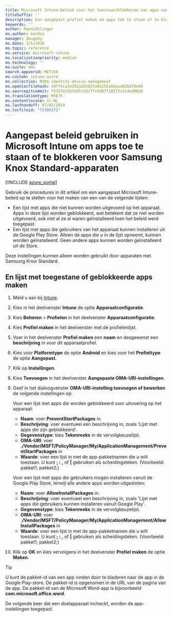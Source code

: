 ```yaml
---
title: Microsoft Intune-beleid voor het toestaan/blokkeren van apps voor Samsung Knox
titleSuffix: ''
description: Een aangepast profiel maken om apps toe te staan of te blokkeren voor Samsung Knox Standard-apparaten.
keywords: ''
author: MandiOhlinger
ms.author: mandia
manager: dougeby
ms.date: 3/5/2018
ms.topic: reference
ms.service: microsoft-intune
ms.localizationpriority: medium
ms.technology: ''
ms.suite: ems
search.appverid: MET150
ms.custom: intune-azure
ms.collection: M365-identity-device-management
ms.openlocfilehash: edff9ca3e292a2b5653a8b156a8deaa02bb79e9d
ms.sourcegitcommit: 7315fe72b7e55c5dcffc6d87f185f3c2cded9028
ms.translationtype: MTE75
ms.contentlocale: nl-NL
ms.lasthandoff: 07/02/2019
ms.locfileid: "71303172"
---
```

# <a name="use-custom-policies-in-microsoft-intune-to-allow-and-block-apps-for-samsung-knox-standard-devices"></a>Aangepast beleid gebruiken in Microsoft Intune om apps toe te staan of te blokkeren voor Samsung Knox Standard-apparaten 

[!INCLUDE [azure_portal](./includes/azure_portal.md)]

Gebruik de procedures in dit artikel om een aangepast Microsoft Intune-beleid op te stellen voor het maken van een van de volgende lijsten:

- Een lijst met apps die niet kunnen worden uitgevoerd op het apparaat. Apps in deze lijst worden geblokkeerd, wat betekent dat ze niet worden uitgevoerd, ook niet al ze al waren geïnstalleerd toen het beleid werd toegepast.
- Een lijst met apps die gebruikers van het apparaat kunnen installeren uit de Google Play Store. Alleen de apps die u in de lijst opneemt, kunnen worden geïnstalleerd. Geen andere apps kunnen worden geïnstalleerd uit de Store.

Deze instellingen kunnen alleen worden gebruikt door apparaten met Samsung Knox Standard.

## <a name="create-an-allowed-or-blocked-app-list"></a>En lijst met toegestane of geblokkeerde apps maken

1. Meld u aan bij [Intune](https://go.microsoft.com/fwlink/?linkid=2090973).
3. Kies in het deelvenster **Intune** de optie **Apparaatconfiguratie**.
2. Kies **Beheren** > **Profielen** in het deelvenster **Apparaatconfiguratie**.
2. Kies **Profiel maken** in het deelvenster met de profielenlijst.
3. Voer in het deelvenster **Profiel maken** een **naam** en desgewenst een **beschrijving** in voor dit apparaatprofiel.
2. Kies voor **Platformtype** de optie **Android** en kies voor het **Profieltype** de optie **Aangepast**.
3. Klik op **Instellingen**.
3. Kies **Toevoegen** in het deelvenster **Aangepaste OMA-URI-instellingen**.
4. Geef in het dialoogvenster **OMA-URI-instelling toevoegen of bewerken** de volgende instellingen op:

   Voor een lijst met apps die worden geblokkeerd voor uitvoering op het apparaat:

   - **Naam**: voer **PreventStartPackages** in.
   - **Beschrijving**: voer eventueel een beschrijving in, zoals 'Lijst met apps die zijn geblokkeerd'.
   - **Gegevenstype**: kies **Tekenreeks** in de vervolgkeuzelijst.
   - **OMA-URI**: voer **./Vendor/MSFT/PolicyManager/My/ApplicationManagement/PreventStartPackages** in
   - **Waarde**: voer een lijst in met de app-pakketnamen die u wilt toestaan. U kunt **; : ,** of **|** gebruiken als scheidingsteken. (Voorbeeld: pakket1; pakket2;)

   Voor een lijst met apps die gebruikers mogen installeren vanuit de Google Play Store, terwijl alle andere apps worden uitgesloten:
   - **Naam**: voer **AllowInstallPackages** in.
   - **Beschrijving**: voer eventueel een beschrijving in, zoals 'Lijst met apps die gebruikers kunnen installeren vanuit Google Play'.
   - **Gegevenstype**: kies **Tekenreeks** in de vervolgkeuzelijst.
   - **OMA-URI**: voer **./Vendor/MSFT/PolicyManager/My/ApplicationManagement/AllowInstallPackages** in
   - **Waarde**: voer een lijst in met de app-pakketnamen die u wilt toestaan. U kunt **; : ,** of **|** gebruiken als scheidingsteken. (Voorbeeld: pakket1; pakket2;)

4. Klik op **OK** en kies vervolgens in het deelvenster **Profiel maken** de optie **Maken**.

>[!TIP]
> U kunt de pakket-id van een app vinden door te bladeren naar de app in de Google Play-store. De pakket-id is opgenomen in de URL van de pagina van de app. De pakket-id van de Microsoft Word-app is bijvoorbeeld **com.microsoft.office.word**.

De volgende keer dat een doelapparaat incheckt, worden de app-instellingen toegepast.


<!---## Assign the custom profile--->
